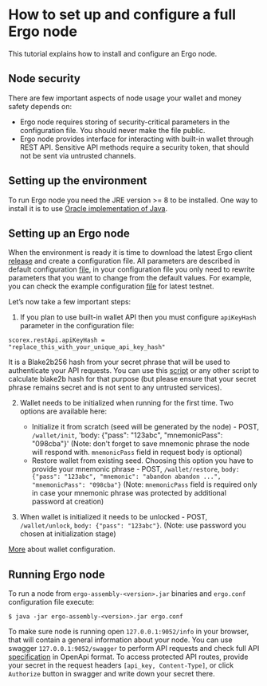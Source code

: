 # How to set up and configure a full Ergo node

This tutorial explains how to install and configure an Ergo node.

## Node security

There are few important aspects of node usage your wallet and money safety depends on:
* Ergo node requires storing of security-critical parameters in the configuration file. You should never make the file public.
* Ergo node provides interface for interacting with built-in wallet through REST API. Sensitive API methods require a security token, that should not be sent via untrusted channels.

## Setting up the environment

To run Ergo node you need the JRE version >= 8 to be installed. One way to install it is to use [Oracle implementation of Java](https://www.oracle.com/technetwork/java/javase/downloads/index.html).

## Setting up an Ergo node


When the environment is ready it is time to download the latest Ergo client [release](https://github.com/ergoplatform/ergo/releases/) and create a configuration file.
All parameters are described in default configuration [file](https://github.com/ergoplatform/ergo/blob/master/src/main/resources/application.conf), in your configuration file you only need to rewrite parameters that you want to change from the default values. For example, you can check the example configuration [file](https://github.com/ergoplatform/ergo/blob/master/src/main/resources/nodeTestnet/application.conf) for latest testnet.

Letʼs now take a few important steps:

1. If you plan to use built-in wallet API then you must configure `apiKeyHash` parameter in the configuration file:
```
scorex.restApi.apiKeyHash = "replace_this_with_your_unique_api_key_hash"
```
It is a Blake2b256 hash from your secret phrase that will be used to authenticate your API requests. You can use this [script](https://gist.github.com/oskin1/704ef3fba8d40bb1e7691919bf1e9cf9/) or any other script to calculate blake2b hash for that purpose (but please ensure that your secret phrase remains secret and is not sent to any untrusted services).

2. Wallet needs to be initialized when running for the first time. Two options are available here: 
    * Initialize it from scratch (seed will be generated by the node) - POST, `/wallet/init`, 'body: {"pass": "123abc", "mnemonicPass": "098cba"}' (Note: don't forget to save mnemonic phrase the node will respond with. `mnemonicPass` field in request body is optional)
    * Restore wallet from existing seed. Choosing this option you have to provide your mnemonic phrase - POST, `/wallet/restore`, `body: {"pass": "123abc", "mnemonic": "abandon abandon ...", "mnemonicPass": "098cba"}` (Note: `mnemonicPass` field is required only in case your mnemonic phrase was protected by additional password at creation)

3. When wallet is initialized it needs to be unlocked - POST, `/wallet/unlock`, `body: {"pass": "123abc"}`. (Note: use password you chosen at initialization stage)

[More](https://github.com/ergoplatform/ergo/wiki/Wallet-configuration) about wallet configuration.

## Running Ergo node

To run a node from `ergo-assembly-<version>.jar` binaries and `ergo.conf` configuration file execute:
```
$ java -jar ergo-assembly-<version>.jar ergo.conf
```

To make sure node is running open `127.0.0.1:9052/info` in your browser, that will contain a general information about your node. You can use swagger `127.0.0.1:9052/swagger` to perform API requests and check full API [specification](https://github.com/ergoplatform/ergo/blob/master/src/main/resources/api/openapi.yaml) in OpenApi format. To access protected API routes, provide your secret in the request headers `[api_key, Content-Type]`, or click `Authorize` button in swagger and write down your secret there.